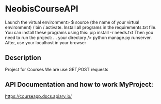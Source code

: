 # NeobisCourseAPI
Launch the virtual environment> $ source (the name of your virtual environment) / bin / activate. 
Install all programs in the requirements.txt file. 
You can install these programs using this:
pip install -r needs.txt
Then you need to run the project:
... your directory /> python manage.py runserver.
After, use your localhost in your browser

## Description
Project for Courses
We are use GET,POST requests

## API Documentation and how to work MyProject: 
https://courseapp.docs.apiary.io/
